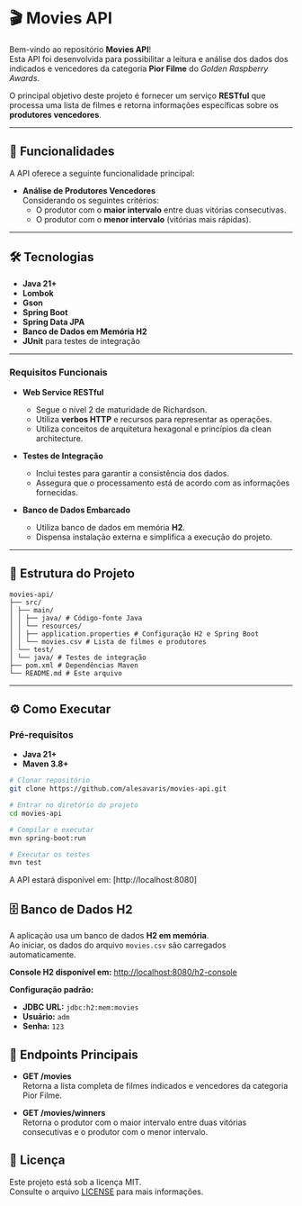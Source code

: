 # 🎬 Movies API

Bem-vindo ao repositório **Movies API**!  
Esta API foi desenvolvida para possibilitar a leitura e análise dos dados dos indicados e vencedores da categoria **Pior Filme** do *Golden Raspberry Awards*.

O principal objetivo deste projeto é fornecer um serviço **RESTful** que processa uma lista de filmes e retorna informações específicas sobre os **produtores vencedores**.

---

## 🚀 Funcionalidades

A API oferece a seguinte funcionalidade principal:

- **Análise de Produtores Vencedores**  
  Considerando os seguintes critérios:
  - O produtor com o **maior intervalo** entre duas vitórias consecutivas.  
  - O produtor com o **menor intervalo** (vitórias mais rápidas).

---

## 🛠️ Tecnologias

- **Java 21+**
- **Lombok**
- **Gson**
- **Spring Boot**
- **Spring Data JPA**
- **Banco de Dados em Memória H2**
- **JUnit** para testes de integração

---

### Requisitos Funcionais

- **Web Service RESTful**  
  - Segue o nível 2 de maturidade de Richardson.  
  - Utiliza **verbos HTTP** e recursos para representar as operações.
  - Utiliza conceitos de arquitetura hexagonal e princípios da clean architecture.

- **Testes de Integração**  
  - Inclui testes para garantir a consistência dos dados.  
  - Assegura que o processamento está de acordo com as informações fornecidas.

- **Banco de Dados Embarcado**  
  - Utiliza banco de dados em memória **H2**.  
  - Dispensa instalação externa e simplifica a execução do projeto.

---

## 📂 Estrutura do Projeto

```text
movies-api/
├── src/
│ ├── main/
│ │ ├── java/ # Código-fonte Java
│ │ └── resources/
│ │ ├── application.properties # Configuração H2 e Spring Boot
│ │ └── movies.csv # Lista de filmes e produtores
│ └── test/
│ └── java/ # Testes de integração
├── pom.xml # Dependências Maven
└── README.md # Este arquivo
```
---

## ⚙️ Como Executar

### Pré-requisitos

- **Java 21+**
- **Maven 3.8+**

```bash
# Clonar repositório
git clone https://github.com/alesavaris/movies-api.git

# Entrar no diretório do projeto
cd movies-api

# Compilar e executar
mvn spring-boot:run

# Executar os testes
mvn test

```

A API estará disponível em: [http://localhost:8080]

## 🗄 Banco de Dados H2

A aplicação usa um banco de dados **H2 em memória**.  
Ao iniciar, os dados do arquivo `movies.csv` são carregados automaticamente.

**Console H2 disponível em:** [http://localhost:8080/h2-console](http://localhost:8080/h2-console)

**Configuração padrão:**
- **JDBC URL:** `jdbc:h2:mem:movies`
- **Usuário:** `adm`
- **Senha:** `123`

## 📌 Endpoints Principais

- **GET /movies**  
  Retorna a lista completa de filmes indicados e vencedores da categoria Pior Filme.

- **GET /movies/winners**  
  Retorna o produtor com o maior intervalo entre duas vitórias consecutivas e o produtor com o menor intervalo.


## 📄 Licença

Este projeto está sob a licença MIT.  
Consulte o arquivo [LICENSE](LICENSE) para mais informações.

